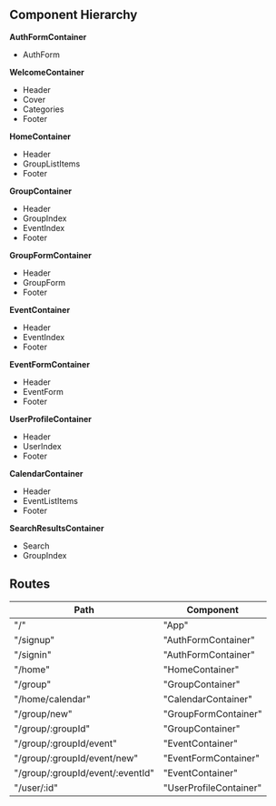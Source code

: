 ## Component Hierarchy

**AuthFormContainer**
  - AuthForm

**WelcomeContainer**
  - Header
  - Cover
  - Categories
  - Footer

**HomeContainer**
  - Header
  - GroupListItems
  - Footer

**GroupContainer**
  - Header
  - GroupIndex
  - EventIndex
  - Footer

**GroupFormContainer**
  - Header
  - GroupForm
  - Footer

**EventContainer**
  - Header
  - EventIndex
  - Footer  

**EventFormContainer**
  - Header
  - EventForm
  - Footer

**UserProfileContainer**
  - Header
  - UserIndex
  - Footer

**CalendarContainer**
  - Header
  - EventListItems
  - Footer

**SearchResultsContainer**
  - Search
  - GroupIndex

## Routes

|Path   | Component   |
|-------|-------------|
| "/" | "App"|
| "/signup" | "AuthFormContainer" |
| "/signin" | "AuthFormContainer" |
| "/home" | "HomeContainer" |
| "/group" | "GroupContainer" |
| "/home/calendar" | "CalendarContainer" |
| "/group/new" | "GroupFormContainer" |
| "/group/:groupId" | "GroupContainer" |
| "/group/:groupId/event" | "EventContainer"
| "/group/:groupId/event/new" | "EventFormContainer" |
| "/group/:groupId/event/:eventId" | "EventContainer" |
| "/user/:id" | "UserProfileContainer" |
